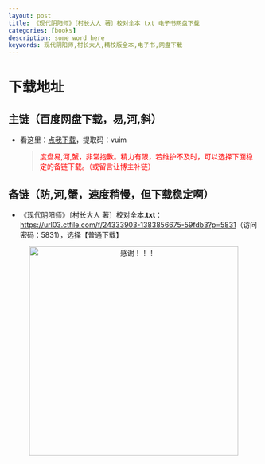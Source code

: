 ```yaml
---
layout: post
title: 《现代阴阳师》〔村长大人 著〕校对全本 txt 电子书网盘下载
categories: [books]
description: some word here
keywords: 现代阴阳师,村长大人,精校版全本,电子书,网盘下载
---
```


# 下载地址

## 主链（百度网盘下载，易,河,斜）

- 看这里：[点我下载](https://pan.baidu.com/s/1iMXUbSbtZQZjDcqDmnWUyw?pwd=vuim)，提取码：vuim

  > <p style="color:red" >度盘易,河,蟹，非常抱歉。精力有限，若维护不及时，可以选择下面稳定的备链下载。（或留言让博主补链）</p>

## 备链（防,河,蟹，速度稍慢，但下载稳定啊）

- 《现代阴阳师》〔村长大人 著〕校对全本.**txt**：<https://url03.ctfile.com/f/24333903-1383856675-59fdb3?p=5831>（访问密码：5831），选择【普通下载】

<div align="center"><img src="https://pic.imgdb.cn/item/6707df6bd29ded1a8ce37031.gif" alt="感谢！！！" width="420px" height="auto"/></div>

